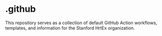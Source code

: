 # .github
This repository serves as a collection of default GitHub Action workflows, templates, and information for the Stanford HrtEx organization.
